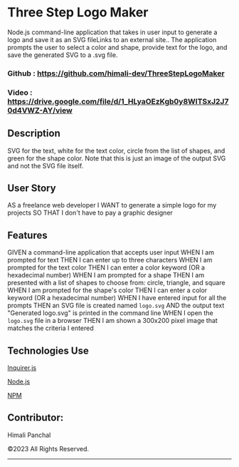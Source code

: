 # Three Step Logo Maker
Node.js command-line application that takes in user input to generate a logo and save it as an SVG fileLinks to an external site.. The application prompts the user to select a color and shape, provide text for the logo, and save the generated SVG to a .svg file.

### Github : https://github.com/himali-dev/ThreeStepLogoMaker

### Video : https://drive.google.com/file/d/1_HLyaOEzKgb0y8WITSxJ2J70d4VWZ-AY/view

## Description
SVG for the text, white for the text color, circle from the list of shapes, and green for the shape color. Note that this is just an image of the output SVG and not the SVG file itself.


## User Story
AS a freelance web developer
I WANT to generate a simple logo for my projects
SO THAT I don't have to pay a graphic designer


## Features
GIVEN a command-line application that accepts user input
WHEN I am prompted for text
THEN I can enter up to three characters
WHEN I am prompted for the text color
THEN I can enter a color keyword (OR a hexadecimal number)
WHEN I am prompted for a shape
THEN I am presented with a list of shapes to choose from: circle, triangle, and square
WHEN I am prompted for the shape's color
THEN I can enter a color keyword (OR a hexadecimal number)
WHEN I have entered input for all the prompts
THEN an SVG file is created named `logo.svg`
AND the output text "Generated logo.svg" is printed in the command line
WHEN I open the `logo.svg` file in a browser
THEN I am shown a 300x200 pixel image that matches the criteria I entered


## Technologies Use

<p><a href="https://www.npmjs.com/package/inquirer">Inquirer.js</a></p>
<p><a href="https://nodejs.org/">Node.js</a></p>
<p><a href="https://www.npmjs.com/">NPM</a></p>


## Contributor:
Himali Panchal

©2023 All Rights Reserved.
- - -

